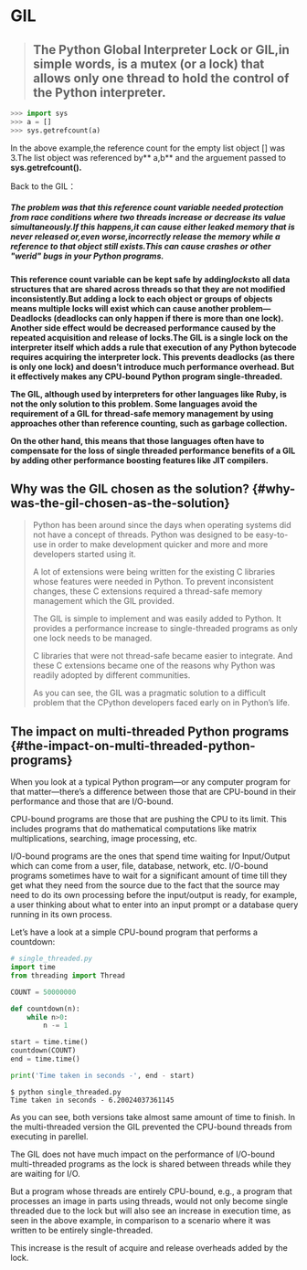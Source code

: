 # GIL

> ## The Python Global Interpreter Lock or GIL,in simple words, is a mutex \(or a lock\) that allows only one thread to hold the control of the Python interpreter.

```py
>>> import sys
>>> a = []
>>> sys.getrefcount(a)
```

In the above example,the reference count for the empty list object \[\] was 3.The list object was referenced by** a,b** and the arguement passed to **sys.getrefcount\(\).**

Back to the GIL：

##### The problem was that this reference count variable needed protection from race conditions where two threads increase or decrease its value simultaneously.If this happens,it can cause either leaked memory that is never released or,even worse,incorrectly release the memory while a reference to that object still exists.This can cause crashes or other "werid" bugs in your Python programs.

**This reference count variable can be kept safe by adding**_**locks**_**to all data structures that are shared across threads so that they are not modified inconsistently.But adding a lock to each object or groups of objects means multiple locks will exist which can cause another problem—Deadlocks \(deadlocks can only happen if there is more than one lock\). Another side effect would be decreased performance caused by the repeated acquisition and release of locks.The GIL is a single lock on the interpreter itself which adds a rule that execution of any Python bytecode requires acquiring the interpreter lock. This prevents deadlocks \(as there is only one lock\) and doesn’t introduce much performance overhead. But it effectively makes any CPU-bound Python program single-threaded.**

**The GIL, although used by interpreters for other languages like Ruby, is not the only solution to this problem. Some languages avoid the requirement of a GIL for thread-safe memory management by using approaches other than reference counting, such as garbage collection.**

**On the other hand, this means that those languages often have to compensate for the loss of single threaded performance benefits of a GIL by adding other performance boosting features like JIT compilers.**

## Why was the GIL chosen as the solution? {#why-was-the-gil-chosen-as-the-solution}

> Python has been around since the days when operating systems did not have a concept of threads. Python was designed to be easy-to-use in order to make development quicker and more and more developers started using it.
>
> A lot of extensions were being written for the existing C libraries whose features were needed in Python. To prevent inconsistent changes, these C extensions required a thread-safe memory management which the GIL provided.
>
> The GIL is simple to implement and was easily added to Python. It provides a performance increase to single-threaded programs as only one lock needs to be managed.
>
> C libraries that were not thread-safe became easier to integrate. And these C extensions became one of the reasons why Python was readily adopted by different communities.
>
> As you can see, the GIL was a pragmatic solution to a difficult problem that the CPython developers faced early on in Python’s life.

## The impact on multi-threaded Python programs {#the-impact-on-multi-threaded-python-programs}

When you look at a typical Python program—or any computer program for that matter—there’s a difference between those that are CPU-bound in their performance and those that are I/O-bound.

CPU-bound programs are those that are pushing the CPU to its limit. This includes programs that do mathematical computations like matrix multiplications, searching, image processing, etc.

I/O-bound programs are the ones that spend time waiting for Input/Output which can come from a user, file, database, network, etc. I/O-bound programs sometimes have to wait for a significant amount of time till they get what they need from the source due to the fact that the source may need to do its own processing before the input/output is ready, for example, a user thinking about what to enter into an input prompt or a database query running in its own process.

Let’s have a look at a simple CPU-bound program that performs a countdown:

```py
# single_threaded.py
import time
from threading import Thread

COUNT = 50000000

def countdown(n):
    while n>0:
        n -= 1

start = time.time()
countdown(COUNT)
end = time.time()

print('Time taken in seconds -', end - start)
```

```
$ python single_threaded.py
Time taken in seconds - 6.20024037361145
```

As you can see, both versions take almost same amount of time to finish. In the multi-threaded version the GIL prevented the CPU-bound threads from executing in parellel.

The GIL does not have much impact on the performance of I/O-bound multi-threaded programs as the lock is shared between threads while they are waiting for I/O.

But a program whose threads are entirely CPU-bound, e.g., a program that processes an image in parts using threads, would not only become single threaded due to the lock but will also see an increase in execution time, as seen in the above example, in comparison to a scenario where it was written to be entirely single-threaded.

This increase is the result of acquire and release overheads added by the lock.







